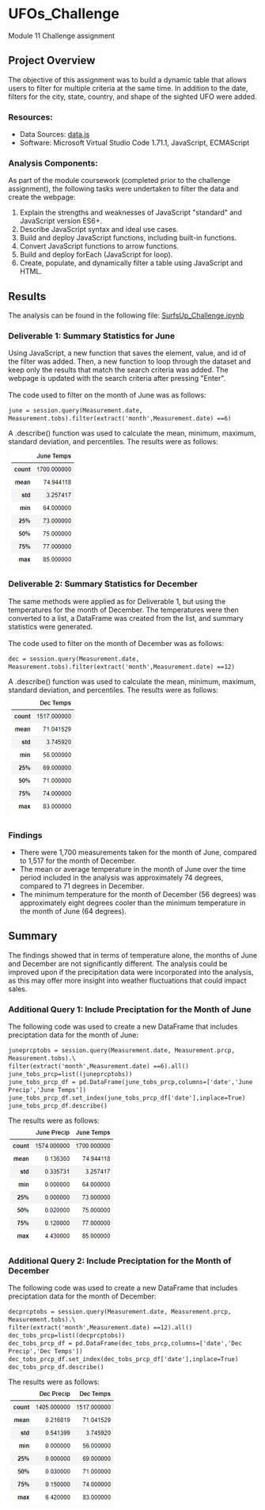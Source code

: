 # UFOs_Challenge
Module 11 Challenge assignment

## Project Overview
The objective of this assignment was to build a dynamic table that allows users to filter for multiple criteria at the same time. In addition to the date, filters for the city, state, country, and shape of the sighted UFO were added.
### Resources:
- Data Sources: [data.js](https://github.com/banasibb/surfs_up/blob/7ffb5581e784e225a4126853e1fe9df2e37737af/hawaii.sqlite)
- Software: Microsoft Virtual Studio Code 1.71.1, JavaScript, ECMAScript 
### Analysis Components:
As part of the module coursework (completed prior to the challenge assignment), the following tasks were undertaken to filter the data and create the webpage:
1. Explain the strengths and weaknesses of JavaScript "standard" and JavaScript version ES6+.
2. Describe JavaScript syntax and ideal use cases.
3. Build and deploy JavaScript functions, including built-in functions.
4. Convert JavaScript functions to arrow functions.
5. Build and deploy forEach (JavaScript for loop).
6. Create, populate, and dynamically filter a table using JavaScript and HTML.
## Results
The analysis can be found in the following file: [SurfsUp_Challenge.ipynb](https://github.com/banasibb/surfs_up/blob/79544847a49a8c16ff56379493862b2f54435fce/SurfsUp_Challenge.ipynb)<br />
### Deliverable 1: Summary Statistics for June
Using JavaScript, a new function that saves the element, value, and id of the filter was added. Then, a new function to loop through the dataset and keep only the results that match the search criteria was added. The webpage is updated with the search criteria after pressing "Enter".<br />
<br />The code used to filter on the month of June was as follows: <br />
 ```
june = session.query(Measurement.date, Measurement.tobs).filter(extract('month',Measurement.date) ==6)
  ```
A .describe() function was used to calculate the mean, minimum, maximum, standard deviation, and percentiles. The results were as follows:<br />
![June_Temps](https://github.com/banasibb/surfs_up/blob/7ffb5581e784e225a4126853e1fe9df2e37737af/Resources/June_Summary_Stats.png)
### Deliverable 2: Summary Statistics for December
The same methods were applied as for Deliverable 1, but using the temperatures for the month of December. The temperatures were then converted to a list, a DataFrame was created from the list, and summary statistics were generated.<br />
<br />The code used to filter on the month of December was as follows: <br />
 ```
dec = session.query(Measurement.date, Measurement.tobs).filter(extract('month',Measurement.date) ==12)
  ```
A .describe() function was used to calculate the mean, minimum, maximum, standard deviation, and percentiles. The results were as follows:<br />
![Dec_Temps](https://github.com/banasibb/surfs_up/blob/7ffb5581e784e225a4126853e1fe9df2e37737af/Resources/Dec_Summary_Stats.png)
### Findings
- There were 1,700 measurements taken for the month of June, compared to 1,517 for the month of December. 
- The mean or average temperature in the month of June over the time period included in the analysis was approximately 74 degrees, compared to 71 degrees in December. 
- The minimum temperature for the month of December (56 degrees) was approximately eight degrees cooler than the minimum temperature in the month of June (64 degrees). 
## Summary
The findings showed that in terms of temperature alone, the months of June and December are not significantly different. The analysis could be improved upon if the precipitation data were incorporated into the analysis, as this may offer more insight into weather fluctuations that could impact sales.
### Additional Query 1: Include Preciptation for the Month of June
The following code was used to create a new DataFrame that includes preciptation data for the month of June: <br />
 ```
juneprcptobs = session.query(Measurement.date, Measurement.prcp, Measurement.tobs).\
filter(extract('month',Measurement.date) ==6).all()
june_tobs_prcp=list((juneprcptobs))
june_tobs_prcp_df = pd.DataFrame(june_tobs_prcp,columns=['date','June Precip','June Temps'])
june_tobs_prcp_df.set_index(june_tobs_prcp_df['date'],inplace=True)
june_tobs_prcp_df.describe()
  ```
The results were as follows:<br />
![June_Rainfall_Temps](https://github.com/banasibb/surfs_up/blob/698ab82178b4b63a6e83a6437ea81a21571ab32a/Resources/June_Summary_Rainfall_Temps.png)
### Additional Query 2: Include Preciptation for the Month of December
The following code was used to create a new DataFrame that includes preciptation data for the month of December: <br />
 ```
decprcptobs = session.query(Measurement.date, Measurement.prcp, Measurement.tobs).\
filter(extract('month',Measurement.date) ==12).all()
dec_tobs_prcp=list((decprcptobs))
dec_tobs_prcp_df = pd.DataFrame(dec_tobs_prcp,columns=['date','Dec Precip','Dec Temps'])
dec_tobs_prcp_df.set_index(dec_tobs_prcp_df['date'],inplace=True)
dec_tobs_prcp_df.describe()
  ```
The results were as follows:<br />
![Dec_Rainfall_Temps](https://github.com/banasibb/surfs_up/blob/caa087ca758b76a02a0931f46d9ed8901bc466af/Resources/Dec_Summary_Rainfall_Temps.png)
